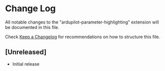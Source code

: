 # Change Log

All notable changes to the "ardupilot-parameter-highlighting" extension will be documented in this file.

Check [Keep a Changelog](http://keepachangelog.com/) for recommendations on how to structure this file.

## [Unreleased]

- Initial release